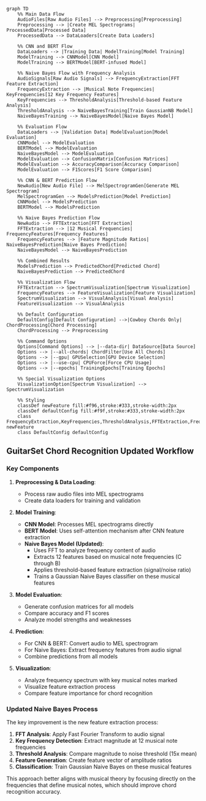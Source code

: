 ```mermaid
graph TD
    %% Main Data Flow
    AudioFiles[Raw Audio Files] --> Preprocessing[Preprocessing]
    Preprocessing --> |Create MEL Spectrograms| ProcessedData[Processed Data]
    ProcessedData --> DataLoaders[Create Data Loaders]
    
    %% CNN and BERT Flow
    DataLoaders --> |Training Data| ModelTraining[Model Training]
    ModelTraining --> CNNModel[CNN Model]
    ModelTraining --> BERTModel[BERT-infused Model]
    
    %% Naive Bayes Flow with Frequency Analysis
    AudioSignals[Raw Audio Signals] --> FrequencyExtraction[FFT Feature Extraction]
    FrequencyExtraction --> |Musical Note Frequencies| KeyFrequencies[12 Key Frequency Features]
    KeyFrequencies --> ThresholdAnalysis[Threshold-based Feature Analysis]
    ThresholdAnalysis --> NaiveBayesTraining[Train GaussianNB Model]
    NaiveBayesTraining --> NaiveBayesModel[Naive Bayes Model]
    
    %% Evaluation Flow
    DataLoaders --> |Validation Data| ModelEvaluation[Model Evaluation]
    CNNModel --> ModelEvaluation
    BERTModel --> ModelEvaluation
    NaiveBayesModel --> ModelEvaluation
    ModelEvaluation --> ConfusionMatrix[Confusion Matrices]
    ModelEvaluation --> AccuracyComparison[Accuracy Comparison]
    ModelEvaluation --> F1Scores[F1 Score Comparison]
    
    %% CNN & BERT Prediction Flow
    NewAudio[New Audio File] --> MelSpectrogramGen[Generate MEL Spectrogram]
    MelSpectrogramGen --> ModelsPrediction[Model Prediction]
    CNNModel --> ModelsPrediction
    BERTModel --> ModelsPrediction
    
    %% Naive Bayes Prediction Flow
    NewAudio --> FFTExtraction[FFT Extraction]
    FFTExtraction --> |12 Musical Frequencies| FrequencyFeatures[Frequency Features]
    FrequencyFeatures --> |Feature Magnitude Ratios| NaiveBayesPrediction[Naive Bayes Prediction]
    NaiveBayesModel --> NaiveBayesPrediction
    
    %% Combined Results
    ModelsPrediction --> PredictedChord[Predicted Chord]
    NaiveBayesPrediction --> PredictedChord
    
    %% Visualization Flow
    FFTExtraction --> SpectrumVisualization[Spectrum Visualization]
    FrequencyFeatures --> FeatureVisualization[Feature Visualization]
    SpectrumVisualization --> VisualAnalysis[Visual Analysis]
    FeatureVisualization --> VisualAnalysis
    
    %% Default Configuration
    DefaultConfig[Default Configuration] -->|Cowboy Chords Only| ChordProcessing[Chord Processing]
    ChordProcessing --> Preprocessing
    
    %% Command Options
    Options[Command Options] --> |--data-dir| DataSource[Data Source]
    Options --> |--all-chords| ChordFilter[Use All Chords]
    Options --> |--gpu| GPUSelection[GPU Device Selection]
    Options --> |--use-cpu| CPUForce[Force CPU Usage]
    Options --> |--epochs| TrainingEpochs[Training Epochs]
    
    %% Special Visualization Options
    VisualizationOption[Spectrum Visualization] --> SpectrumVisualization
    
    %% Styling
    classDef newFeature fill:#f96,stroke:#333,stroke-width:2px
    classDef defaultConfig fill:#f9f,stroke:#333,stroke-width:2px
    class FrequencyExtraction,KeyFrequencies,ThresholdAnalysis,FFTExtraction,FrequencyFeatures,SpectrumVisualization,FeatureVisualization newFeature
    class DefaultConfig defaultConfig
```

## GuitarSet Chord Recognition Updated Workflow

### Key Components

1. **Preprocessing & Data Loading**:
   - Process raw audio files into MEL spectrograms
   - Create data loaders for training and validation

2. **Model Training**:
   - **CNN Model**: Processes MEL spectrograms directly
   - **BERT Model**: Uses self-attention mechanism after CNN feature extraction
   - **Naive Bayes Model (Updated)**: 
     - Uses FFT to analyze frequency content of audio
     - Extracts 12 features based on musical note frequencies (C through B)
     - Applies threshold-based feature extraction (signal/noise ratio)
     - Trains a Gaussian Naive Bayes classifier on these musical features

3. **Model Evaluation**:
   - Generate confusion matrices for all models
   - Compare accuracy and F1 scores
   - Analyze model strengths and weaknesses

4. **Prediction**:
   - For CNN & BERT: Convert audio to MEL spectrogram
   - For Naive Bayes: Extract frequency features from audio signal
   - Combine predictions from all models

5. **Visualization**:
   - Analyze frequency spectrum with key musical notes marked
   - Visualize feature extraction process
   - Compare feature importance for chord recognition

### Updated Naive Bayes Process

The key improvement is the new feature extraction process:

1. **FFT Analysis**: Apply Fast Fourier Transform to audio signal
2. **Key Frequency Detection**: Extract magnitude at 12 musical note frequencies
3. **Threshold Analysis**: Compare magnitude to noise threshold (15x mean)
4. **Feature Generation**: Create feature vector of amplitude ratios
5. **Classification**: Train Gaussian Naive Bayes on these musical features

This approach better aligns with musical theory by focusing directly on the frequencies that define musical notes, which should improve chord recognition accuracy.
